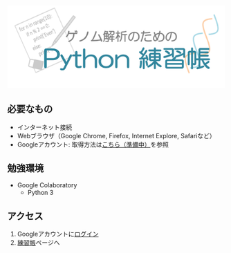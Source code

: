 ![ゲノム解析のためのPython練習帳](images/logo.png "logo")

## 必要なもの
- インターネット接続
- Webブラウザ（Google Chrome, Firefox, Internet Explore, Safariなど）
- Googleアカウント: 取得方法は[こちら（準備中）]()を参照

## 勉強環境
- Google Colaboratory
	- Python 3

## アクセス
1. Googleアカウントに[ログイン](https://accounts.google.com/ServiceLogin)
1. [練習帳](https://colab.research.google.com/github/qqep685d/Python_exercises/blob/master/index.ipynb)ページへ
